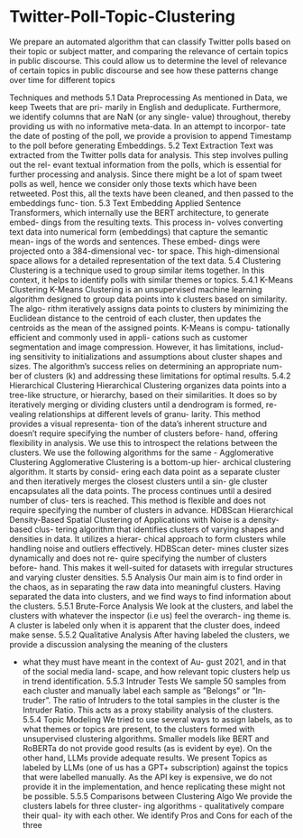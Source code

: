 # Twitter-Poll-Topic-Clustering

We prepare an automated algorithm that can
classify Twitter polls based on their topic or
subject matter, and comparing the relevance of
certain topics in public discourse. This could
allow us to determine the level of relevance of
certain topics in public discourse and see how
these patterns change over time for different
topics

Techniques and methods
5.1 Data Preprocessing
As mentioned in Data, we keep Tweets that are pri-
marily in English and deduplicate. Furthermore,
we identify columns that are NaN (or any single-
value) throughout, thereby providing us with no
informative meta-data. In an attempt to incorpor-
tate the date of posting of the poll, we provide a
provision to append Timestamp to the poll before
generating Embeddings.
5.2 Text Extraction
Text was extracted from the Twitter polls data for
analysis. This step involves pulling out the rel-
evant textual information from the polls, which is
essential for further processing and analysis. Since
there might be a lot of spam tweet polls as well,
hence we consider only those texts which have
been retweeted. Post this, all the texts have been
cleaned, and then passed to the embeddings func-
tion.
5.3 Text Embedding
Applied Sentence Transformers, which internally
use the BERT architecture, to generate embed-
dings from the resulting texts. This process in-
volves converting text data into numerical form
(embeddings) that capture the semantic mean-
ings of the words and sentences. These embed-
dings were projected onto a 384-dimensional vec-
tor space. This high-dimensional space allows for
a detailed representation of the text data.
5.4 Clustering
Clustering is a technique used to group similar
items together. In this context, it helps to identify
polls with similar themes or topics.
5.4.1 K-Means Clustering
K-Means Clustering is an unsupervised machine
learning algorithm designed to group data points
into k clusters based on similarity. The algo-
rithm iteratively assigns data points to clusters by
minimizing the Euclidean distance to the centroid
of each cluster, then updates the centroids as the
mean of the assigned points. K-Means is compu-
tationally efficient and commonly used in appli-
cations such as customer segmentation and image
compression. However, it has limitations, includ-
ing sensitivity to initializations and assumptions
about cluster shapes and sizes. The algorithm’s
success relies on determining an appropriate num-
ber of clusters (k) and addressing these limitations
for optimal results.
5.4.2 Hierarchical Clustering
Hierarchical Clustering organizes data points into
a tree-like structure, or hierarchy, based on their
similarities. It does so by iteratively merging or
dividing clusters until a dendrogram is formed, re-
vealing relationships at different levels of granu-
larity. This method provides a visual representa-
tion of the data’s inherent structure and doesn’t
require specifying the number of clusters before-
hand, offering flexibility in analysis. We use this
to introspect the relations between the clusters. We
use the following algorithms for the same -
Agglomerative Clustering
Agglomerative Clustering is a bottom-up hier-
archical clustering algorithm. It starts by consid-
ering each data point as a separate cluster and then
iteratively merges the closest clusters until a sin-
gle cluster encapsulates all the data points. The
process continues until a desired number of clus-
ters is reached. This method is flexible and does
not require specifying the number of clusters in
advance.
HDBScan
Hierarchical Density-Based Spatial Clustering
of Applications with Noise is a density-based clus-
tering algorithm that identifies clusters of varying
shapes and densities in data. It utilizes a hierar-
chical approach to form clusters while handling
noise and outliers effectively. HDBScan deter-
mines cluster sizes dynamically and does not re-
quire specifying the number of clusters before-
hand. This makes it well-suited for datasets with
irregular structures and varying cluster densities.
5.5 Analysis
Our main aim is to find order in the chaos, as in
separating the raw data into meaningful clusters.
Having separated the data into clusters, and we
find ways to find information about the clusters.
5.5.1 Brute-Force Analysis
We look at the clusters, and label the clusters with
whatever the inspector (i.e us) feel the overarch-
ing theme is. A cluster is labeled only when it is
apparent that the cluster does, indeed make sense.
5.5.2 Qualitative Analysis
After having labeled the clusters, we provide a
discussion analysing the meaning of the clusters
- what they must have meant in the context of Au-
gust 2021, and in that of the social media land-
scape, and how relevant topic clusters help us in
trend identification.
5.5.3 Intruder Tests
We sample 50 samples from each cluster and
manually label each sample as ”Belongs” or ”In-
truder”. The ratio of Intruders to the total samples
in the cluster is the Intruder Ratio. This acts as a
proxy stability analysis of the clusters.
5.5.4 Topic Modeling
We tried to use several ways to assign labels, as to
what themes or topics are present, to the clusters
formed with unsupervised clustering algorithms.
Smaller models like BERT and RoBERTa do not
provide good results (as is evident by eye). On the
other hand, LLMs provide adequate results. We
present Topics as labeled by LLMs (one of us has
a GPT+ subscription) against the topics that were
labelled manually. As the API key is expensive,
we do not provide it in the implementation, and
hence replicating these might not be possible.
5.5.5 Comparisons between Clustering Algo
We provide the clusters labels for three cluster-
ing algorithms - qualitatively compare their qual-
ity with each other. We identify Pros and Cons for
each of the three
